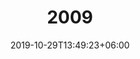 ---
title: "2009"
date: 2019-10-29T13:49:23+06:00
draft: false

# meta description
description: "Hennessy's View 2009n"

# type
type : "blog"
---